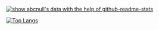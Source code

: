 [![show abcnull's data with the help of github-readme-stats](https://github-readme-stats.vercel.app/api?username=abcnull&theme=dark&show_icons=true)](https://github.com/anuraghazra/github-readme-stats)

[![Top Langs](https://github-readme-stats.vercel.app/api/top-langs/?username=abcnull&hide=html)](https://github.com/anuraghazra/github-readme-stats)
